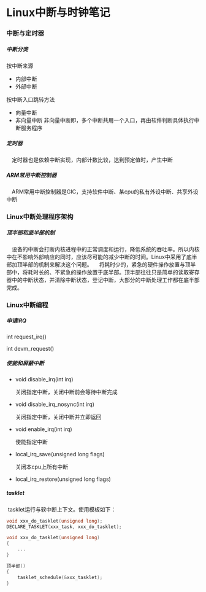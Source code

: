 # Linux中断与时钟笔记

### 中断与定时器
##### 中断分类
按中断来源

* 内部中断
* 外部中断

按中断入口跳转方法

* 向量中断
* 非向量中断
	非向量中断即，多个中断共用一个入口，再由软件判断具体执行中断服务程序
		

##### 定时器
&emsp;定时器也是依赖中断实现，内部计数比较，达到预定值时，产生中断
##### ARM常用中断控制器
&emsp;ARM常用中断控制器是GIC，支持软件中断、某cpu的私有外设中断、共享外设中断
### Linux中断处理程序架构
##### 顶半部和底半部机制
&emsp;设备的中断会打断内核进程中的正常调度和运行，降低系统的吞吐率。所以内核中在不影响外部响应的同时，应该尽可能的减少中断的时间。Linux中采用了底半部加顶半部的机制来解决这个问题。
&emsp;将耗时少的，紧急的硬件操作放置与顶半部中，将耗时长的、不紧急的操作放置于底半部。顶半部往往只是简单的读取寄存器中的中断状态，并清除中断状态，登记中断，大部分的中断处理工作都在底半部完成。

### Linux中断编程

##### 申请IRQ

int request_irq()

int devm_request()

##### 使能和屏蔽中断

- void disable_irq(int irq) 

  关闭指定中断，关闭中断前会等待中断完成

- void disable_irq_nosync(int irq)

  关闭指定中断，关闭中断并立即返回

- void enable_irq(int irq)

  使能指定中断

- local_irq_save(unsigned long flags)

  关闭本cpu上所有中断

- local_irq_restore(unsigned long flags)

##### tasklet

​	tasklet运行与软中断上下文。使用模板如下：

```c
void xxx_do_tasklet(unsigned long);
DECLARE_TASKLET(xxx_task, xxx_do_tasklet);

void xxx_do_tasklet(unsigned long)
{
    ...
}

顶半部()
{
    tasklet_schedule(&xxx_tasklet);
}
```

